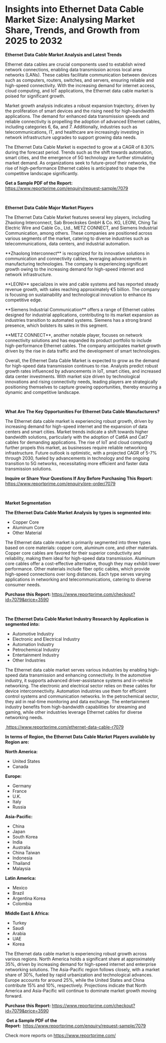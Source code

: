 <p><h1>Insights into Ethernet Data Cable Market Size: Analysing Market Share, Trends, and Growth from 2025 to 2032</h1></p><p><strong>Ethernet Data Cable Market Analysis and Latest Trends</strong></p>
<p><p>Ethernet data cables are crucial components used to establish wired network connections, enabling data transmission across local area networks (LANs). These cables facilitate communication between devices such as computers, routers, switches, and servers, ensuring reliable and high-speed connectivity. With the increasing demand for internet access, cloud computing, and IoT applications, the Ethernet data cable market is poised for significant growth.</p><p>Market growth analysis indicates a robust expansion trajectory, driven by the proliferation of smart devices and the rising need for high-bandwidth applications. The demand for enhanced data transmission speeds and reliable connectivity is propelling the adoption of advanced Ethernet cables, including categories 6, 6a, and 7. Additionally, industries such as telecommunications, IT, and healthcare are increasingly investing in network infrastructure upgrades to support growing data needs.</p><p>The Ethernet Data Cable Market is expected to grow at a CAGR of 8.30% during the forecast period. Trends such as the shift towards automation, smart cities, and the emergence of 5G technology are further stimulating market demand. As organizations seek to future-proof their networks, the rise of high-performance Ethernet cables is anticipated to shape the competitive landscape significantly.</p></p>
<p><strong>Get a Sample PDF of the Report:&nbsp;</strong> <a href="https://www.reportprime.com/enquiry/request-sample/7079?utm_campaign=2933&utm_medium=2&utm_source=Github&utm_content=ia&utm_term=19032025&utm_id=ethernet-data-cable">https://www.reportprime.com/enquiry/request-sample/7079</a></p>
<p>&nbsp;</p>
<p><strong>Ethernet Data Cable Major Market Players</strong></p>
<p><p>The Ethernet Data Cable Market features several key players, including Zhaolong Interconnect, Sab Broeckskes GmbH & Co. KG, LEONI, Ching Tai Electric Wire and Cable Co., Ltd., METZ CONNECT, and Siemens Industrial Communication, among others. These companies are positioned across various segments of the market, catering to diverse industries such as telecommunications, data centers, and industrial automation.</p><p>**Zhaolong Interconnect** is recognized for its innovative solutions in communication and connectivity cables, leveraging advancements in manufacturing technologies. The company is experiencing significant growth owing to the increasing demand for high-speed internet and network infrastructure.</p><p>**LEONI** specializes in wire and cable systems and has reported steady revenue growth, with sales reaching approximately €5 billion. The company is focusing on sustainability and technological innovation to enhance its competitive edge.</p><p>**Siemens Industrial Communication** offers a range of Ethernet cables designed for industrial applications, contributing to its market expansion as industries transition to automated systems. Siemens has a strong brand presence, which bolsters its sales in this segment.</p><p>**METZ CONNECT**, another notable player, focuses on network connectivity solutions and has expanded its product portfolio to include high-performance Ethernet cables. The company anticipates market growth driven by the rise in data traffic and the development of smart technologies.</p><p>Overall, the Ethernet Data Cable Market is expected to grow as the demand for high-speed data transmission continues to rise. Analysts predict robust growth rates influenced by advancements in IoT, smart cities, and increased data center investments. With market size driven by technological innovations and rising connectivity needs, leading players are strategically positioning themselves to capture growing opportunities, thereby ensuring a dynamic and competitive landscape.</p></p>
<p>&nbsp;</p>
<p><strong>What Are The Key Opportunities For Ethernet Data Cable Manufacturers?</strong></p>
<p><p>The Ethernet data cable market is experiencing robust growth, driven by increasing demand for high-speed internet and the expansion of data centers and smart cities. Market trends indicate a shift towards higher bandwidth solutions, particularly with the adoption of Cat6A and Cat7 cables for demanding applications. The rise of IoT and cloud computing further propels this market, as businesses require reliable networking infrastructure. Future outlook is optimistic, with a projected CAGR of 5-7% through 2030, fueled by advancements in technology and the ongoing transition to 5G networks, necessitating more efficient and faster data transmission solutions.</p></p>
<p><strong>Inquire or Share Your Questions If Any Before Purchasing This Report:</strong> <a href="https://www.reportprime.com/enquiry/pre-order/7079?utm_campaign=2933&utm_medium=2&utm_source=Github&utm_content=ia&utm_term=19032025&utm_id=ethernet-data-cable">https://www.reportprime.com/enquiry/pre-order/7079</a></p>
<p>&nbsp;</p>
<p><strong>Market Segmentation</strong></p>
<p><strong>The Ethernet Data Cable Market Analysis by types is segmented into:</strong></p>
<p><ul><li>Copper Core</li><li>Aluminum Core</li><li>Other Material</li></ul></p>
<p><p>The Ethernet data cable market is primarily segmented into three types based on core materials: copper core, aluminum core, and other materials. Copper core cables are favored for their superior conductivity and reliability, making them ideal for high-speed data transmission. Aluminum core cables offer a cost-effective alternative, though they may exhibit lower performance. Other materials include fiber optic cables, which provide high-speed connections over long distances. Each type serves varying applications in networking and telecommunications, catering to diverse consumer needs.</p></p>
<p><strong>Purchase this Report:&nbsp;</strong><a href="https://www.reportprime.com/checkout?id=7079&price=3590&utm_campaign=2933&utm_medium=2&utm_source=Github&utm_content=ia&utm_term=19032025&utm_id=ethernet-data-cable">https://www.reportprime.com/checkout?id=7079&price=3590</a></p>
<p>&nbsp;</p>
<p><strong>The Ethernet Data Cable Market Industry Research by Application is segmented into:</strong></p>
<p><ul><li>Automotive Industry</li><li>Electronic and Electrical Industry</li><li>Automation Industry</li><li>Petrochemical Industry</li><li>Entertainment Industry</li><li>Other Industries</li></ul></p>
<p><p>The Ethernet data cable market serves various industries by enabling high-speed data transmission and enhancing connectivity. In the automotive industry, it supports advanced driver-assistance systems and in-vehicle networking. The electronic and electrical sector relies on these cables for device interconnectivity. Automation industries use them for efficient control systems and communication networks. In the petrochemical sector, they aid in real-time monitoring and data exchange. The entertainment industry benefits from high-bandwidth capabilities for streaming and gaming, while other industries leverage Ethernet cables for diverse networking needs.</p></p>
<p><a href="https://www.reportprime.com/ethernet-data-cable-r7079?utm_campaign=2933&utm_medium=2&utm_source=Github&utm_content=ia&utm_term=19032025&utm_id=ethernet-data-cable">&nbsp;https://www.reportprime.com/ethernet-data-cable-r7079</a></p>
<p><strong>In terms of Region, the Ethernet Data Cable Market Players available by Region are:</strong></p>
<p>
    <p> <strong> North America: </strong>
        <ul>
            <li>United States</li>
            <li>Canada</li>
        </ul>
        </p> 
    <p> <strong> Europe: </strong>
        <ul>
            <li>Germany</li>
            <li>France</li>
            <li>U.K.</li>
            <li>Italy</li>
            <li>Russia</li>
        </ul>
        </p> 
    <p> <strong> Asia-Pacific: </strong>
        <ul>
            <li>China</li>
            <li>Japan</li>
            <li>South Korea</li>
            <li>India</li>
            <li>Australia</li>
            <li>China Taiwan</li>
            <li>Indonesia</li>
            <li>Thailand</li>
            <li>Malaysia</li>
        </ul>
        </p> 
    <p> <strong> Latin America: </strong>
        <ul>
            <li>Mexico</li>
            <li>Brazil</li>
            <li>Argentina Korea</li>
            <li>Colombia</li>
        </ul>
        </p> 
    <p> <strong> Middle East & Africa: </strong>
        <ul>
            <li>Turkey</li>
            <li>Saudi</li>
            <li>Arabia</li>
            <li>UAE</li>
            <li>Korea</li>
        </ul>
    </p>
    </p>
<p><p>The Ethernet data cable market is experiencing robust growth across various regions. North America holds a significant share at approximately 35%, driven by increasing demand for high-speed internet and enterprise networking solutions. The Asia-Pacific region follows closely, with a market share of 30%, fueled by rapid urbanization and technological advances. Europe accounts for around 25%, while the United States and China contribute 15% and 10%, respectively. Projections indicate that North America and Asia-Pacific will continue to dominate market growth moving forward.</p></p>
<p><strong>Purchase this Report: </strong><a href="https://www.reportprime.com/checkout?id=7079&price=3590&utm_campaign=2933&utm_medium=2&utm_source=Github&utm_content=ia&utm_term=19032025&utm_id=ethernet-data-cable">https://www.reportprime.com/checkout?id=7079&price=3590</a></p>
<p>&nbsp;<strong>Get a Sample PDF of the Report:&nbsp;&nbsp;</strong><a href="https://www.reportprime.com/enquiry/request-sample/7079?utm_campaign=2933&utm_medium=2&utm_source=Github&utm_content=ia&utm_term=19032025&utm_id=ethernet-data-cable">https://www.reportprime.com/enquiry/request-sample/7079</a></p>
<p><strong></strong></p>
<p>Check more reports on <a href="https://www.reportprime.com/?utm_campaign=2933&utm_medium=2&utm_source=Github&utm_content=ia&utm_term=19032025&utm_id=ethernet-data-cable">https://www.reportprime.com/</a></p>